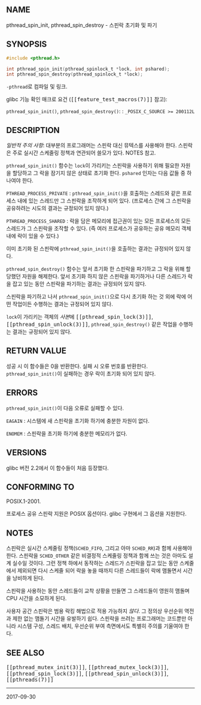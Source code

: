 ## NAME

pthread_spin_init, pthread_spin_destroy - 스핀락 초기화 및 파기

## SYNOPSIS

```c
#include <pthread.h>

int pthread_spin_init(pthread_spinlock_t *lock, int pshared);
int pthread_spin_destroy(pthread_spinlock_t *lock);
```

`-pthread`로 컴파일 및 링크.

glibc 기능 확인 매크로 요건 (<tt>[[feature_test_macros(7)]]</tt> 참고):

`pthread_spin_init()`, `pthread_spin_destroy()`:
:   `_POSIX_C_SOURCE >= 200112L`

## DESCRIPTION

*일반적 주의 사항*: 대부분의 프로그래머는 스핀락 대신 뮤텍스를 사용해야 한다. 스핀락은 주로 실시간 스케줄링 정책과 연관되어 쓸모가 있다. NOTES 참고.

`pthread_spin_init()` 함수는 `lock`이 가리키는 스핀락을 사용하기 위해 필요한 자원을 할당하고 그 락을 잠기지 않은 상태로 초기화 한다. `pshared` 인자는 다음 값들 중 하나여야 한다.

`PTHREAD_PROCESS_PRIVATE`
:   `pthread_spin_init()`을 호출하는 스레드와 같은 프로세스 내에 있는 스레드만 그 스핀락을 조작하게 되어 있다. (프로세스 간에 그 스핀락을 공유하려는 시도의 결과는 규정되어 있지 않다.)

`PTHREAD_PROCESS_SHARED`
:   락을 담은 메모리에 접근권이 있는 모든 프로세스의 모든 스레드가 그 스핀락을 조작할 수 있다. (즉 여러 프로세스가 공유하는 공유 메모리 객체 내에 락이 있을 수 있다.)

이미 초기화 된 스핀락에 `pthread_spin_init()`을 호출하는 결과는 규정되어 있지 않다.

`pthread_spin_destroy()` 함수는 앞서 초기화 한 스핀락을 파기하고 그 락을 위해 할당했던 자원을 해제한다. 앞서 초기화 하지 않은 스핀락을 파기하거나 다른 스레드가 락을 잡고 있는 동안 스핀락을 파기하는 결과는 규정되어 있지 않다.

스핀락을 파기하고 나서 `pthread_spin_init()`으로 다시 초기화 하는 것 외에 락에 어떤 작업이든 수행하는 결과는 규정되어 있지 않다.

`lock`이 가리키는 객체의 *사본*에 <tt>[[pthread_spin_lock(3)]]</tt>, <tt>[[pthread_spin_unlock(3)]]</tt>, `pthread_spin_destroy()` 같은 작업을 수행하는 결과는 규정되어 있지 않다.

## RETURN VALUE

성공 시 이 함수들은 0을 반환한다. 실패 시 오류 번호를 반환한다. `pthread_spin_init()`이 실패하는 경우 락이 초기화 되어 있지 않다.

## ERRORS

`pthread_spin_init()`이 다음 오류로 실패할 수 있다.

`EAGAIN`
:   시스템에 새 스핀락을 초기화 하기에 충분한 자원이 없다.

`ENOMEM`
:   스핀락을 초기화 하기에 충분한 메모리가 없다.

## VERSIONS

glibc 버전 2.2에서 이 함수들이 처음 등장했다.

## CONFORMING TO

POSIX.1-2001.

프로세스 공유 스핀락 지원은 POSIX 옵션이다. glibc 구현에서 그 옵션을 지원한다.

## NOTES

스핀락은 실시간 스케줄링 정책(`SCHED_FIFO`, 그리고 아마 `SCHED_RR`)과 함께 사용해야 한다. 스핀락을 `SCHED_OTHER` 같은 비결정적 스케줄링 정책과 함께 쓰는 것은 아마도 설계 실수일 것이다. 그런 정책 하에서 동작하는 스레드가 스핀락을 잡고 있는 동안 스케줄에서 제외되면 다시 스케줄 되어 락을 놓을 때까지 다른 스레드들이 락에 맴돌면서 시간을 낭비하게 된다.

스핀락을 사용하는 동안 스레드들이 교착 상황을 만들면 그 스레드들이 영원히 맴돌며 CPU 시간을 소모하게 된다.

사용자 공간 스핀락은 범용 락킹 해법으로 적용 가능하지 *않다*. 그 정의상 우선순위 역전과 제한 없는 맴돌기 시간을 유발하기 쉽다. 스핀락을 쓰려는 프로그래머는 코드뿐만 아니라 시스템 구성, 스레드 배치, 우선순위 부여 측면에서도 특별히 주의를 기울여야 한다.

## SEE ALSO

<tt>[[pthread_mutex_init(3)]]</tt>, <tt>[[pthread_mutex_lock(3)]]</tt>, <tt>[[pthread_spin_lock(3)]]</tt>, <tt>[[pthread_spin_unlock(3)]]</tt>, <tt>[[pthreads(7)]]</tt>

----

2017-09-30
